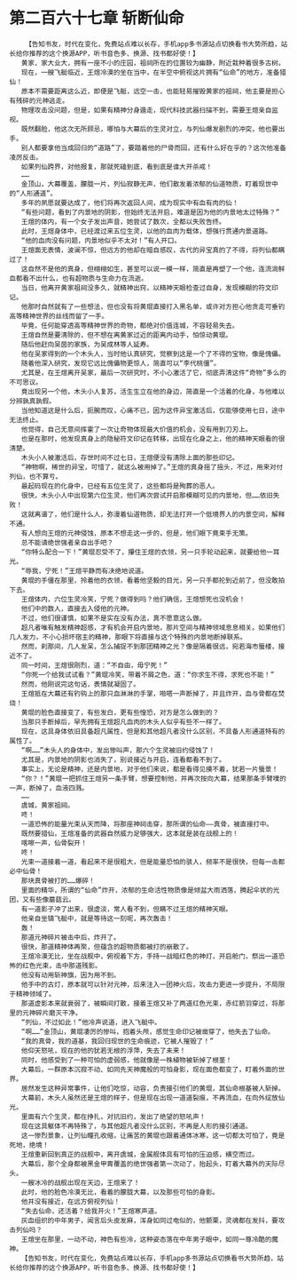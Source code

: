 # 第二百六十七章 斩断仙命
        【告知书友，时代在变化，免费站点难以长存，手机app多书源站点切换看书大势所趋，站长给你推荐的这个换源APP，听书音色多、换源、找书都好使！】
       黄家，家大业大，拥有一座不小的庄园，祖祠所在的位置较为幽静，附近栽种着很多古树。
       现在，一艘飞艇临近，王煊冷漠的坐在当中，在半空中俯视这片拥有“仙命”的地方，准备猎仙！
       原本不需要距离这么近，即便是飞艇，远空一击，也能轻易摧毁黄家的祖祠，他主要是担心有残碎的元神逃走。
       物理攻击没问题，但是，如果有精神分身遁走，现代科技武器扫描不到，需要王煊亲自监视。
       既然翻脸，他这次无所顾忌，哪怕与大幕后的生灵对立，与列仙爆发剧烈的冲突，他也要出手。
       别人都要拿他当成回归的“道路”了，要踏着他的尸骨而回，还有什么好在乎的？这次他准备凌厉反击。
       如果列仙跨界，对他报复，那就死磕到底，看到底是谁大开杀戒！
       ……
       金顶山，大幕覆盖，朦胧一片，列仙寂静无声，他们散发着浓郁的仙道物质，盯着现世中的“人形通道”。
       多年的夙愿就要达成了，他们将再次返回人间，成为现实中有血有肉的仙！
       “有些问题，看到了内景地的阴影，但始终无法开启，难道是因为他的内景地太过特殊？”
       王煊的体内，有一个女子发出声音，她尝试了数次，全都以失败告终。
       此时，王煊身体中，已经渡过来五位生灵，以他的血肉为载体，想强行贯通内景道路。
       “他的血肉没有问题，内景地似乎不太对！”有人开口。
       王煊面无表情，波澜不惊，但远方的他却在暗自感叹，古代的异宝真的了不得，将列仙都瞒过了！
       这自然不是他的真身，但栩栩如生，甚至可以说一模一样，简直是再塑了一个他，连流淌鲜血都看不出什么，也有超物质与生命力在流逝。
       当日，他离开黄家祖祠没多久，就精神出窍，以精神天眼检查过自身，发现模糊的符文印记。
       他那时自然就有了一些想法，但也没有将黄琨直接打入黑名单，或许对方担心他贪走可垂钓高等精神世界的丝线而留了一手。
       毕竟，任何能穿透高等精神世界的奇物，都绝对价值连城，不容轻易失去。
       王煊自然是要清除的，但不想在离黄家过近的距离内动手，怕惊动黄琨。
       随后他赶向吴茵的家族，为吴成林等人延寿。
       他在吴家得到的一个木头人，当时他认真研究，觉察到这是一个了不得的宝物，像是傀儡。
       随着他深入研究，发现它远比傀儡物更惊人，简直可以“李代桃僵”。
       尤其是，在王煊离开吴家，最后一次研究时，不小心激活了它，彻底弄清这件“奇物”多么的不可思议。
       竟出现另一个他，木头小人复苏，活生生立在他的身边，简直是一个活着的化身，与他难以分辨孰真孰假。
       当他知道这是什么后，扼腕而叹，心痛不已，因为这件异宝激活后，仅能够使用七日，途中无法终止。
       他觉得，自己无意间挥霍了一次让奇物体现最大价值的机会，没有用到刀刃上。
       也是在那时，他发现真身上的隐秘符文印记在转移，出现在化身之上，他的精神天眼看的很清楚。
       木头小人被激活后，存世时间不过七日，王煊便没有清除上面的那些印记。
       “神物啊，稀世的异宝，可惜了，就这么被用掉了。”王煊的真身摇了摇头，不过，用来对付列仙，也不算亏。
       最起码现在的化身中，已经有五位生灵了，这些都将是殉葬的恶人。
       很快，木头小人中出现第六位生灵，他们再次尝试开启那模糊可见的内景地，但……依旧失败！
       这就离谱了，他们是什么人，弥漫着仙道物质，却无法打开一个低境界人的内景空间，解释不通。
       有人想向王煊的元神侵蚀，原本不想走这一步的，但是，他们眼下竟束手无策。
       总不能请绝世强者亲自出手吧？
       “你特么配合一下！”黄琨忍受不了，攥住王煊的衣领，另一只手轮动起来，就要给他一耳光。
       “辱我，宁死！”王煊平静而有决绝地说道。
       黄琨的手僵在那里，拎着他的衣领，看着他坚毅的目光，另一只手都抡到近前了，但没敢拍下去。
       王煊体内，六位生灵冷笑，宁死？做得到吗？他们确信，王煊想死也没机会！
       他们中的数人，直接去入侵他的元神。
       不过，他们很谨慎，如果不是实在没有办法，真不愿意这么做。
       超凡者唯有触发精神超感，才有机会开启内景地，那片空间与精神领域息息相关。如果他们几人发力，不小心损坏宿主的精神，那眼下将直接与这个特殊的内景地断掉联系。
       然而，刹那间，几人发呆，怎么捕捉不到那团精神之光？像是隔着很远，宛若海市蜃楼，接近不了。
       同一时间，王煊很刚烈，道：“不自由，毋宁死！”
       “你死一个给我试试看？”黄琨冷笑，带着不屑之色，道：“你求生不得，求死也不能！”
       然而，他刚说完这句话，表情就凝固了。
       王煊抵在大幕还有钓钩上的那只血淋淋的手掌，啪嗒一声断掉了，并且炸开，血与骨都在焚烧！
       黄琨的脸色直接变了，有些发白，更有些惶恐，对方是怎么做到的？
       当那只手断掉后，早先拥有王煊超凡血肉的木头人似乎有些不一样了。
       现在，这具身体依旧具备超凡属性，但是和其他超凡者没什么区别，不具备人形通道特有的属性了。
       “啊……”木头人的身体中，发出惨叫声，那六个生灵被旧约侵蚀了！
       尤其是，内景地的阴影也消失了，别说接近与开启，连看都看不到了。
       事实上，无论是精神，还是内景地，对于他们来说，都是看得见摸不着，犹若一片蜃景！
       “你？！”黄琨一把抓住王煊另一条手臂，想要控制他，并再次按向大幕，结果那条手臂噗的一声，断掉了，血液四溅。
       ……
       虞城，黄家祖祠。
       咚！
       一道恐怖的能量光束从天而降，将那座神祠击穿，那所谓的仙命——真骨，被直接打中。
       既然要猎仙，王煊准备的武器自然威力足够强大，这本就是装在战舰上的！
       喀嚓一声，仙骨裂开！
       咚！
       光束一道接着一道，看起来不是很粗大，但是能量恐怕的骇人，频率不是很快，但每一击都必中仙骨！
       那块真骨被打的……爆碎！
       里面的精华，所谓的“仙命”炸开，浓郁的生命活性物质像是倾盆大雨洒落，腾起伞状的光团，又有些像蘑菇云。
       有一道影子冲了出来，很虚淡，常人看不到，但瞒不过王煊的精神天眼。
       他亲自坐镇飞艇中，就是等待这一刻呢，再次轰击！
       轰！
       那道元神碎片被击中后，炸开了。
       很快，那道精神体再聚，但蕴含的超物质都被打的崩散了。
       王煊冷漠无比，坐在战舰中，俯视着下方，手持一战暗红色的神灯，开启舱门，祭出一道恐怖的红色光束，击中那道残影。
       他没有动用斩神旗，因为用不到。
       他手中的古灯，原本就可以针对元神，后来注入一团神火后，攻击力更进一步提升，不局限于精神领域了。
       那道虚影本来就衰弱了，被瞬间打散，接着王煊又补了两道红色光束，赤红箭羽穿过，将那里的元神碎片磨灭干净。
       “列仙，不过如此！”他冷声说道，进入飞艇中。
       “啊……”金顶山，黄琨凄厉的惨叫，抱着头颅，感觉生命印记被凿穿了，他失去了仙命。
       “我的真骨，我的道基，我回归现世的生命痕迹，它被人摧毁了！”
       他仰天怒吼，现在的他的犹若无根的浮萍，失去了未来！
       同时，他感受到了一种可怕的虚弱感，他就像是一株植物被斩掉了根茎！
       大幕后，一群原本沉寂不动、如同先天神魔般的可怕身影，现在面色都变了，盯着外面的世界。
       居然发生这种异常事件，让他们吃惊，动容，负责接引他们的黄琨，其仙命根基被人斩掉。
       大幕前，木头人虽然还是王煊的样子，但是现在出现一道道裂痕，不再流血，在向外绽放仙光。
       里面有六个生灵，都在挣扎，对抗旧约，发出了绝望的怒吼声！
       现在这具躯体不再特殊了，与其他超凡者没什么区别，不再是人形的接引通道。
       这一惨烈景象，让列仙瞳孔收缩，让痛苦的黄琨也跟着通体冰寒，这一切都太可怕了，竟是死地，绝境！
       王煊重新回到真正的战舰中，离开虞城，金属舰体具有可怕的压迫感，横空而过。
       大幕后，那个全身都被黑金甲胄覆盖的绝世强者第一次动了，抬起头，盯着大幕外的天际尽头。
       一艘冰冷的战舰出现在天边，王煊来了！
       此时，他的脸色冷漠无比，看着的朦胧大幕，以及那些可怕的身影。
       他并没有接近，在远方俯视列仙！
       “失去仙命，还活着？给我开火！”王煊寒声道。
       灰血组织的中年男子，闻言后头皮发麻，浑身如同过电似的，他颤栗，灵魂都在发抖，要攻击列仙吗？
       王煊坐在那里，一动不动，神色有些冷，这种姿态落在中年男子眼中，如同一尊冷酷的魔神。
       【告知书友，时代在变化，免费站点难以长存，手机app多书源站点切换看书大势所趋，站长给你推荐的这个换源APP，听书音色多、换源、找书都好使！】